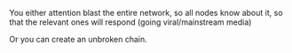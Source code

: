 You either attention blast the entire network, so all nodes know about it, so that the relevant ones will respond (going viral/mainstream media)

Or you can create an unbroken chain. 